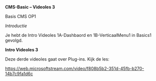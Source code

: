 **CMS-Basic – Videoles 3**

Basis CMS OP1

*Introductie*

Je hebt de Intro Videoles 1A-Dashbaord en 1B-VerticaalMenu1 in Basics1 gevolgd.

**Intro Videoles 3**

Deze derde videoles gaat over Plug-ins. Kijk de les:

https://web.microsoftstream.com/video/f808b5b2-351d-45fb-b270-14b7c9fa1d6c
